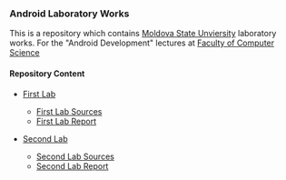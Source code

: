 ### Android Laboratory Works

  This is a repository which contains [Moldova State Unviersity](https://usm.md) laboratory works.
For the "Android Development" lectures at [Faculty of Computer Science](https://fmi.usm.md)

#### Repository Content

- [First Lab](./First/)
    - [First Lab Sources](./First/Semaphore_CuteMonster)
    - [First Lab Report](./First/First_Lab_Report_Runtov_Constantin_i1802.pdf)

- [Second Lab](./Second)
    - [Second Lab Sources](./Second/Second_Laboratory_Work)
    - [Second Lab Report](./Second/Second_Lab_Report_Runtov_Constantin_i1802.pdf)
